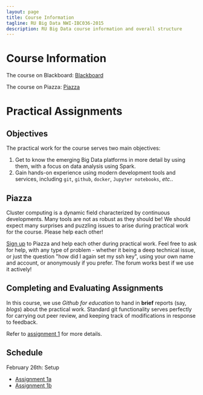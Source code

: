```yaml
---
layout: page
title: Course Information
tagline: RU Big Data NWI-IBC036-2015
description: RU Big Data course information and overall structure
---
```


# Course Information

The course on Blackboard:
[Blackboard](https://blackboard.ru.nl/webapps/blackboard/execute/modulepage/view?course_id=_107255_1)

The course on Piazza:
[Piazza](https://piazza.com/ru.nl/spring2016/nwiibc036/home)

# Practical Assignments

## Objectives

The practical work for the course serves two main objectives:
1. Get to know the emerging Big Data platforms in more detail by using them, with a focus on data analysis using Spark.
2. Gain hands-on experience using modern development tools and services, including `git`, `github`, `docker`, `Jupyter notebooks`, *etc.*.

## Piazza

Cluster computing is a dynamic field characterized by continuous developments.
Many tools are not as robust as they should be!
We should expect many surprises and puzzling issues to arise during practical work for the course.
Please help each other!

[Sign up](https://piazza.com/ru.nl/spring2016/nwiibc036) to Piazza and help each other during practical work.
Feel free to ask for help, with any type of problem - whether it being a deep technical issue, or just the question "how did I again set my ssh key",
using your own name and account, or anonymously if you prefer.
The forum works best if we use it actively!

## Completing and Evaluating Assignments

In this course, we use *Github for education* to hand in **brief** reports (say, *blogs*) about the practical work.
Standard git functionality serves perfectly for carrying out peer review, and keeping track of modifications in response to feedback.

Refer to [assignment 1](assignments/A1a-blogging.html) for more details.

## Schedule

February 26th: Setup
* [Assignment 1a](assignments/A1a-blogging.html)
* [Assignment 1b](assignments/A1b-docker.html)

